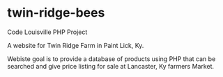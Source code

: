 # twin-ridge-bees
Code Louisville PHP Project

A website for Twin Ridge Farm in Paint Lick, Ky.

Webiste goal is to provide a database of products using PHP that can be searched and give price listing for sale at Lancaster, Ky farmers Market.

